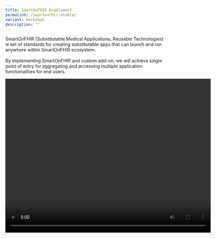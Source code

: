 ```yaml
---
title: SmartOnFHIR Enablement
permalink: /smartonfhir-enable/
variant: markdown
description: ""
---
```


<p>SmartOnFHIR (Substitutable Medical Applications, Reusable Technologies)
is set of standards for creating substitutable apps that can launch and
run anywhere within SmartOnFHIR ecosystem.
<br>
<br>By implementing SmartOnFHIR and custom add-on, we will achieve single
point of entry for aggregating and accessing multiple application functionalities
for end users.</p>
<p></p>

<video autoplay="" controls="" height="480" width="640"> <source type="video/mp4" src="https://github.com/HealthTechSG/InnovationSandbox/raw/main/SMARTonFHIR%20Final-edit02.mp4">
</video>


<p></p>